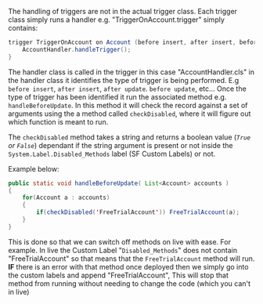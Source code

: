 The handling of triggers are not in the actual trigger class. Each trigger class simply runs a handler e.g. "TriggerOnAccount.trigger" simply contains:
``` java
trigger TriggerOnAccount on Account (before insert, after insert, before update, after update) {
    AccountHandler.handleTrigger();
}
```
The handler class is called in the trigger in this case "AccountHandler.cls" in the handler class it identifies the type of trigger is being performed. E.g ``before insert``, ``after insert``, ``after update``. ``before update``, etc... Once the type of trigger has been identified it run the associated method e.g. ``handleBeforeUpdate``. In this method it will check the record against a set of arguments using the a method called ``checkDisabled``, where it will figure out which function is meant to run.

The ``checkDisabled`` method takes a string and returns a boolean value (*``True`` or ``False``*) dependant if the string argument is present or not inside the ``System.Label.Disabled_Methods`` label (SF Custom Labels) or not.   

Example below: 
``` java
public static void handleBeforeUpdate( List<Account> accounts )
{
	for(Account a : accounts)
	{
		if(checkDisabled('FreeTrialAccount')) FreeTrialAccount(a);
	}
}
```

This is done so that we can switch off methods on live with ease. For example. In live the Custom Label "``Disabled_Methods``" does not contain "FreeTrialAccount" so that means that the ``FreeTrialAccount`` method will run. **IF** there is an error with that method once deployed then we simply go into the custom labels and append "FreeTrialAccount", This will stop that method from running without needing to change the code (which you can't in live)
